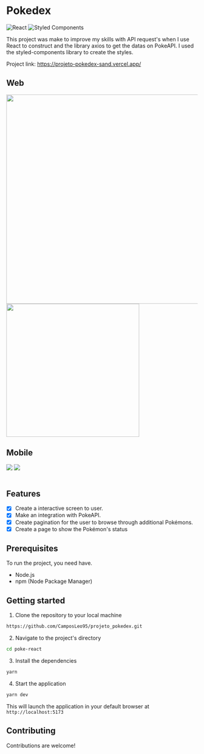 # Pokedex

![React](https://img.shields.io/badge/react-%2320232a.svg?style=for-the-badge&logo=react&logoColor=%2361DAFB)
![Styled Components](https://img.shields.io/badge/styled--components-DB7093?style=for-the-badge&logo=styled-components&logoColor=white)

This project was make to improve my skills with API request's when I use React to construct and the library axios to get the datas on PokeAPI.
I used the styled-components library to create the styles.

Project link: https://projeto-pokedex-sand.vercel.app/

<div>
  
## Web <br />
  
<img src="https://github.com/CamposLeo95/projeto_pokedex/assets/98062615/9719cf53-5518-4331-8949-b817e95e0188"  width="550px"/>
<img src="https://github.com/CamposLeo95/projeto_pokedex/assets/98062615/dd40e2ed-49e9-4770-ab0f-cf1699f5006a" width="350px"/>
  
## Mobile
<img src="https://github.com/CamposLeo95/projeto_pokedex/assets/98062615/326c4c0b-1d47-419c-932a-7c64a3581faa" />
<img src="https://github.com/CamposLeo95/projeto_pokedex/assets/98062615/1ff2d163-0e6f-4dd8-8d67-527c484241c4" />
 </div>
<br/>


## Features

- [x] Create a interactive screen to user.
- [x] Make an integration with PokeAPI.
- [x] Create pagination for the user to browse through additional Pokémons.
- [x] Create a page to show the Pokémon's status

## Prerequisites

To run the project, you need have. 

- Node.js
- npm (Node Package Manager)

## Getting started

1. Clone the repository to your local machine

```bash
https://github.com/CamposLeo95/projeto_pokedex.git
```

2. Navigate to the project's directory

```bash
cd poke-react
```

3. Install the dependencies

```bash
yarn
```

4. Start the application

```bash 
yarn dev
```

This will launch the application in your default browser at `http://localhost:5173`


## Contributing

Contributions are welcome! 
